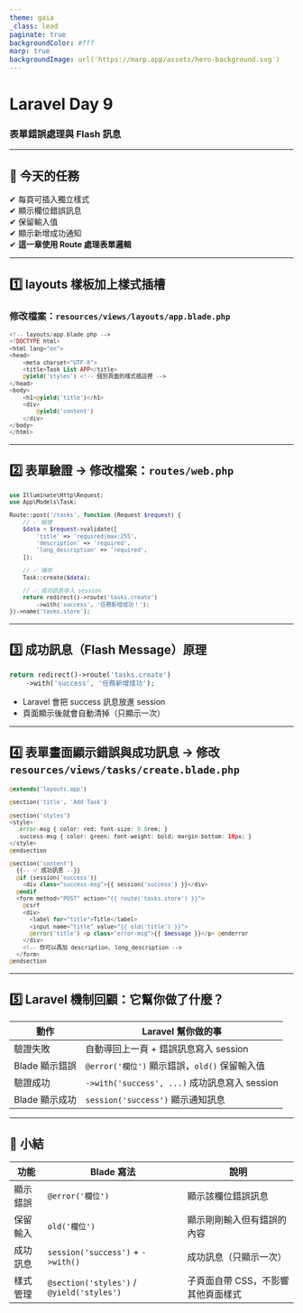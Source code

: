 ```yaml
---
theme: gaia
_class: lead
paginate: true
backgroundColor: #fff
marp: true
backgroundImage: url('https://marp.app/assets/hero-background.svg')
---
```


# Laravel Day 9  
### 表單錯誤處理與 Flash 訊息

---

## 🎯 今天的任務

✔ 每頁可插入獨立樣式  
✔ 顯示欄位錯誤訊息  
✔ 保留輸入值  
✔ 顯示新增成功通知  
✔ **這一章使用 Route 處理表單邏輯**

---

## 1️⃣ layouts 樣板加上樣式插槽

### 修改檔案：`resources/views/layouts/app.blade.php`

<small>

```php
<!-- layouts/app.blade.php -->
<!DOCTYPE html>
<html lang="en">
<head>
    <meta charset="UTF-8">
    <title>Task List APP</title>
    @yield('styles') <!-- 個別頁面的樣式插這裡 -->
</head>
<body>
    <h1>@yield('title')</h1>
    <div>
        @yield('content')
    </div>
</body>
</html>

````


</small>

---

## 2️⃣ 表單驗證 → 修改檔案：`routes/web.php`
<small>

```php
use Illuminate\Http\Request;
use App\Models\Task;

Route::post('/tasks', function (Request $request) {
    // ✅ 驗證
    $data = $request->validate([
        'title' => 'required|max:255',
        'description' => 'required',
        'long_description' => 'required',
    ]);

    // ✅ 儲存
    Task::create($data);

    // ✅ 成功訊息存入 session
    return redirect()->route('tasks.create')
        ->with('success', '任務新增成功！');
})->name('tasks.store');
```

</small>

---

## 3️⃣ 成功訊息（Flash Message）原理

```php
return redirect()->route('tasks.create')
    ->with('success', '任務新增成功');
```

* Laravel 會把 success 訊息放進 session
* 頁面顯示後就會自動清掉（只顯示一次）

---

## 4️⃣ 表單畫面顯示錯誤與成功訊息 → 修改`resources/views/tasks/create.blade.php`

<small>

```php
@extends('layouts.app')

@section('title', 'Add Task')

@section('styles')
<style>
  .error-msg { color: red; font-size: 0.8rem; }
  .success-msg { color: green; font-weight: bold; margin-bottom: 10px; }
</style>
@endsection

@section('content')
  {{-- ✅ 成功訊息 --}}
  @if (session('success'))
    <div class="success-msg">{{ session('success') }}</div>
  @endif
  <form method="POST" action="{{ route('tasks.store') }}">
    @csrf
    <div>
      <label for="title">Title</label>
      <input name="title" value="{{ old('title') }}">
      @error('title') <p class="error-msg">{{ $message }}</p> @enderror
    </div>
    <!-- 你可以再加 description, long_description -->
  </form>
@endsection
```


</small>

---

## 5️⃣ Laravel 機制回顧：它幫你做了什麼？

| 動作         | Laravel 幫你做的事                           |
| ---------- | --------------------------------------- |
| 驗證失敗       | 自動導回上一頁 + 錯誤訊息寫入 session                |
| Blade 顯示錯誤 | `@error('欄位')` 顯示錯誤，`old()` 保留輸入值       |
| 驗證成功       | `->with('success', ...)` 成功訊息寫入 session |
| Blade 顯示成功 | `session('success')` 顯示通知訊息             |

---

## 🎯 小結

| 功能   | Blade 寫法                                  | 說明                  |
| ---- | ----------------------------------------- | ------------------- |
| 顯示錯誤 | `@error('欄位')`                            | 顯示該欄位錯誤訊息           |
| 保留輸入 | `old('欄位')`                               | 顯示剛剛輸入但有錯誤的內容       |
| 成功訊息 | `session('success')` + `->with()`         | 成功訊息（只顯示一次）         |
| 樣式管理 | `@section('styles')` / `@yield('styles')` | 子頁面自帶 CSS，不影響其他頁面樣式 |

